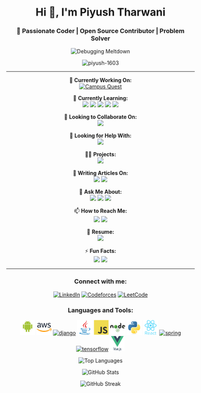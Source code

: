 <h1 align="center">Hi 👋, I'm Piyush Tharwani</h1>
<h3 align="center">🚀 Passionate Coder | Open Source Contributor | Problem Solver</h3>

<p align="center">
  <img src="https://i.pinimg.com/originals/f9/b8/8d/f9b88deeae101d6a8572063bb63c286e.gif" alt="Debugging Meltdown" />
</p>

<p align="center">
  <img src="https://komarev.com/ghpvc/?username=piyush-1603&label=Profile%20views&color=0e75b6&style=flat" alt="piyush-1603" />
</p>

<hr>

<p align="center">
  🔭 <b>Currently Working On:</b><br>
  <a href="https://rishihood-campus-quest.vercel.app/"><img src="https://img.shields.io/badge/Campus%20Quest-FF69B4?style=for-the-badge&logo=appveyor" alt="Campus Quest"></a>
</p>

<p align="center">
  🌱 <b>Currently Learning:</b><br>
  <img src="https://img.shields.io/badge/JavaScript-323330?style=for-the-badge&logo=javascript" /> 
  <img src="https://img.shields.io/badge/TypeScript-007ACC?style=for-the-badge&logo=typescript" /> 
  <img src="https://img.shields.io/badge/Go-00ADD8?style=for-the-badge&logo=go" />
  <img src="https://img.shields.io/badge/React-61DAFB?style=for-the-badge&logo=react" />
  <img src="https://img.shields.io/badge/Node.js-339933?style=for-the-badge&logo=node.js" />
</p>

<p align="center">
  👯 <b>Looking to Collaborate On:</b><br>
  <img src="https://img.shields.io/badge/Eduverse-6A5ACD?style=for-the-badge&logo=appveyor" />
</p>

<p align="center">
  🤝 <b>Looking for Help With:</b><br>
  <img src="https://img.shields.io/badge/TaskFlow-FF6347?style=for-the-badge&logo=appveyor" />
</p>

<p align="center">
  👨‍💻 <b>Projects:</b><br>
  <a href="https://piyushportfolio.com"><img src="https://img.shields.io/badge/Portfolio-00BFFF?style=for-the-badge&logo=readme" /></a>
</p>

<p align="center">
  📝 <b>Writing Articles On:</b><br>
  <a href="https://dev.to/"><img src="https://img.shields.io/badge/Dev.to-0A0A0A?style=for-the-badge&logo=dev.to" /></a> 
  <a href="https://medium.com/"><img src="https://img.shields.io/badge/Medium-12100E?style=for-the-badge&logo=medium" /></a>
</p>

<p align="center">
  💬 <b>Ask Me About:</b><br>
  <img src="https://img.shields.io/badge/Web_Dev-FF4500?style=for-the-badge&logo=webcomponents" /> 
  <img src="https://img.shields.io/badge/Open_Source-228B22?style=for-the-badge&logo=github" /> 
  <img src="https://img.shields.io/badge/Side_Projects-DAA520?style=for-the-badge&logo=github" />
</p>

<p align="center">
  📫 <b>How to Reach Me:</b><br>
  <a href="mailto:piyush16032006@gmail.com"><img src="https://img.shields.io/badge/Email-D14836?style=for-the-badge&logo=gmail" /></a>
  <a href="https://www.linkedin.com/in/piyushtharwani/"><img src="https://img.shields.io/badge/LinkedIn-0A66C2?style=for-the-badge&logo=linkedin" /></a>
</p>

<p align="center">
  📄 <b>Resume:</b><br>
  <a href="https://piyush-resume.com"><img src="https://img.shields.io/badge/My_Resume-20B2AA?style=for-the-badge&logo=readme" /></a>
</p>

<p align="center">
  ⚡ <b>Fun Facts:</b><br>
  <img src="https://img.shields.io/badge/Dark_Mode-2F4F4F?style=for-the-badge&logo=appveyor" /> 
  <img src="https://img.shields.io/badge/Coffee_Debug-6F4E37?style=for-the-badge&logo=appveyor" />
</p>

<hr>

<h3 align="center">Connect with me:</h3>
<p align="center">
  <a href="https://linkedin.com/in/piyushtharwani" target="_blank"><img src="https://raw.githubusercontent.com/rahuldkjain/github-profile-readme-generator/master/src/images/icons/Social/linked-in-alt.svg" alt="LinkedIn" height="30" width="40" /></a>
  <a href="https://codeforces.com/profile/piyuhs-1603" target="_blank"><img src="https://raw.githubusercontent.com/rahuldkjain/github-profile-readme-generator/master/src/images/icons/Social/codeforces.svg" alt="Codeforces" height="30" width="40" /></a>
  <a href="https://www.leetcode.com/piyush_1603" target="_blank"><img src="https://raw.githubusercontent.com/rahuldkjain/github-profile-readme-generator/master/src/images/icons/Social/leet-code.svg" alt="LeetCode" height="30" width="40" /></a>
</p>

</p>

<h3 align="center">Languages and Tools:</h3>
<p align="center">
  <a href="https://developer.android.com" target="_blank"><img src="https://raw.githubusercontent.com/devicons/devicon/master/icons/android/android-original-wordmark.svg" alt="android" width="40" height="40"/></a>
  <a href="https://aws.amazon.com" target="_blank"><img src="https://raw.githubusercontent.com/devicons/devicon/master/icons/amazonwebservices/amazonwebservices-original-wordmark.svg" alt="aws" width="40" height="40"/></a>
  <a href="https://www.djangoproject.com/" target="_blank"><img src="https://cdn.worldvectorlogo.com/logos/django.svg" alt="django" width="40" height="40"/></a>
  <a href="https://www.java.com" target="_blank"><img src="https://raw.githubusercontent.com/devicons/devicon/master/icons/java/java-original.svg" alt="java" width="40" height="40"/></a>
  <a href="https://developer.mozilla.org/en-US/docs/Web/JavaScript" target="_blank"><img src="https://raw.githubusercontent.com/devicons/devicon/master/icons/javascript/javascript-original.svg" alt="javascript" width="40" height="40"/></a>
  <a href="https://nodejs.org" target="_blank"><img src="https://raw.githubusercontent.com/devicons/devicon/master/icons/nodejs/nodejs-original-wordmark.svg" alt="nodejs" width="40" height="40"/></a>
  <a href="https://www.python.org" target="_blank"><img src="https://raw.githubusercontent.com/devicons/devicon/master/icons/python/python-original.svg" alt="python" width="40" height="40"/></a>
  <a href="https://reactjs.org/" target="_blank"><img src="https://raw.githubusercontent.com/devicons/devicon/master/icons/react/react-original-wordmark.svg" alt="react" width="40" height="40"/></a>
  <a href="https://spring.io/" target="_blank"><img src="https://www.vectorlogo.zone/logos/springio/springio-icon.svg" alt="spring" width="40" height="40"/></a>
  <a href="https://www.tensorflow.org" target="_blank"><img src="https://www.vectorlogo.zone/logos/tensorflow/tensorflow-icon.svg" alt="tensorflow" width="40" height="40"/></a>
  <a href="https://vuejs.org/" target="_blank"><img src="https://raw.githubusercontent.com/devicons/devicon/master/icons/vuejs/vuejs-original-wordmark.svg" alt="vuejs" width="40" height="40"/></a>
</p>

<p align="center">
  <img src="https://github-readme-stats.vercel.app/api/top-langs?username=piyush-1603&show_icons=true&locale=en&layout=compact" alt="Top Languages" />
</p>

<p align="center">
  <img src="https://github-readme-stats.vercel.app/api?username=piyush-1603&show_icons=true&locale=en" alt="GitHub Stats" />
</p>

<p align="center">
  <img src="https://github-readme-streak-stats.herokuapp.com/?user=piyush-1603&" alt="GitHub Streak" />
</p>
